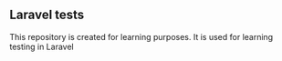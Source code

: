 ## Laravel tests

This repository is created for learning purposes. 
It is used for learning testing in Laravel
